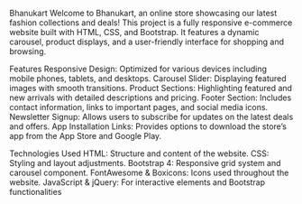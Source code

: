 Bhanukart
Welcome to Bhanukart, an online store showcasing our latest fashion collections and deals! This project is a fully responsive e-commerce website built with HTML, CSS, and Bootstrap. It features a dynamic carousel, product displays, and a user-friendly interface for shopping and browsing.

Features
Responsive Design: Optimized for various devices including mobile phones, tablets, and desktops.
Carousel Slider: Displaying featured images with smooth transitions.
Product Sections: Highlighting featured and new arrivals with detailed descriptions and pricing.
Footer Section: Includes contact information, links to important pages, and social media icons.
Newsletter Signup: Allows users to subscribe for updates on the latest deals and offers.
App Installation Links: Provides options to download the store’s app from the App Store and Google Play.

Technologies Used
HTML: Structure and content of the website.
CSS: Styling and layout adjustments.
Bootstrap 4: Responsive grid system and carousel component.
FontAwesome & Boxicons: Icons used throughout the website.
JavaScript & jQuery: For interactive elements and Bootstrap functionalities
